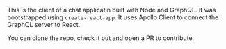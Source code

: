 This is the client of a chat applicatin built with Node and GraphQL. It was bootstrapped using `create-react-app`. It uses Apollo Client to connect the GraphQL server to React.

You can clone the repo, check it out and open a PR to contribute.